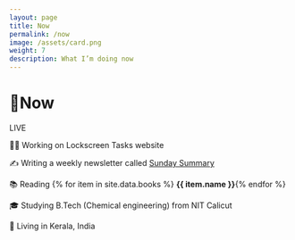 ```yaml
---
layout: page
title: Now
permalink: /now
image: /assets/card.png
weight: 7
description: What I’m doing now
---
```


# 🌱Now

<div class="about-pills">
<span class="about-pill">
<span class="live-icon"></span> LIVE
</span>
</div>

👨‍💻 Working on Lockscreen Tasks website

✍️ Writing a weekly newsletter called [Sunday Summary](https://newsletter.vyshnav.xyz/)

📚 Reading {% for item in site.data.books %} <b>{{ item.name }}</b>{% endfor %}

🎓 Studying B.Tech (Chemical engineering) from NIT Calicut

📍 Living in Kerala, India